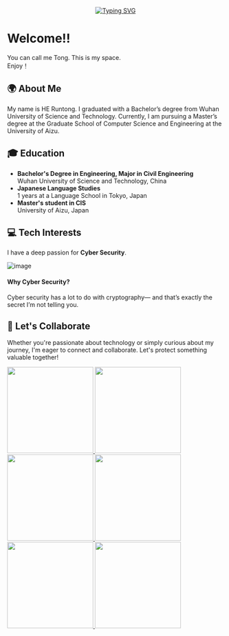 <div align="center">

[![Typing SVG](https://readme-typing-svg.demolab.com?font=Caveat&size=30&pause=1000&color=FFFFFF&background=000000&center=true&vCenter=true&width=500&height=100&lines=Konsei+no+deai+wa+zensei+no+surechigai)](https://git.io/typing-svg)

</div>

# Welcome!! 
You can call me Tong.
This is my space.  
Enjoy！

## 🌍 About Me
My name is HE Runtong. I graduated with a Bachelor’s degree from Wuhan University of Science and Technology. Currently, I am pursuing a Master’s degree at the Graduate School of Computer Science and Engineering at the University of Aizu.

## 🎓 Education
- **Bachelor's Degree in Engineering, Major in Civil Engineering**  
  Wuhan University of Science and Technology, China
- **Japanese Language Studies**  
  1 years at a Language School in Tokyo, Japan
- **Master's student in CIS**  
  University of Aizu, Japan

## 💻 Tech Interests
I have a deep passion for **Cyber Security**. 

![image](https://github.com/user-attachments/assets/e417ea75-d777-479f-908f-f3c650747c3b)  
#### Why Cyber Security?
Cyber security has a lot to do with cryptography— and that’s exactly the secret I’m not telling you.

## 🤝 Let's Collaborate
Whether you're passionate about technology or simply curious about my journey, I'm eager to connect and collaborate. Let's protect something valuable together!

<a href="https://git.io/streak-stats#gh-dark-mode-only">
  <img height=200 src="https://streak-stats.demolab.com?user=Runturn&theme=whatsapp-dark2&card_width=810#gh-dark-mode-only" />
</a>
<a href="https://git.io/streak-stats#gh-light-mode-only">
  <img height=200 src="https://streak-stats.demolab.com?user=Runturn&theme=whatsapp-light2&card_width=810#gh-light-mode-only" />
</a>


<a href="https://github.com/anuraghazra/github-readme-stats#gh-dark-mode-only">
  <img height=200 src="https://github-readme-stats.vercel.app/api?username=Runturn&show_icons=true&theme=gotham#gh-dark-mode-only" />
</a>
<a href="https://github.com/anuraghazra/github-readme-stats#gh-dark-mode-only">
  <img height=200 src="https://github-readme-stats.vercel.app/api/top-langs/?username=Runturn&layout=compact&langs_count=8&hide=jupyter%20notebook&card_width=330&theme=gotham#gh-dark-mode-only" />
</a>
<a href="https://github.com/anuraghazra/github-readme-stats#gh-light-mode-only">
  <img height=200 src="https://github-readme-stats.vercel.app/api?username=Runturn&show_icons=true&theme=catppuccin_latte#gh-light-mode-only" />
</a>
<a href="https://github.com/anuraghazra/github-readme-stats#gh-light-mode-only">
  <img height=200 src="https://github-readme-stats.vercel.app/api/top-langs/?username=Runturn&layout=compact&langs_count=8&hide=jupyter%20notebook&card_width=330&theme=catppuccin_latte#gh-light-mode-only" />
</a>
